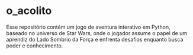 # o_acolito
Esse repositório contém um jogo de aventura interativo em Python, baseado no universo de Star Wars, onde o jogador assume o papel de um aprendiz do Lado Sombrio da Força e enfrenta desafios enquanto busca poder e conhecimento.
